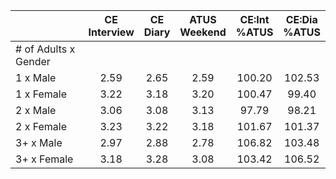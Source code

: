 
|                      | CE<br>Interview |  CE<br>Diary | ATUS<br>Weekend | CE:Int<br>%ATUS | CE:Dia<br>%ATUS |
| -------------------- | :----------: | :----------: | :----------: | :----------: | :----------: |
| # of Adults x Gender |              |              |              |              |              |
| 1 x Male             |         2.59 |         2.65 |         2.59 |       100.20 |       102.53 |
| 1 x Female           |         3.22 |         3.18 |         3.20 |       100.47 |        99.40 |
| 2 x Male             |         3.06 |         3.08 |         3.13 |        97.79 |        98.21 |
| 2 x Female           |         3.23 |         3.22 |         3.18 |       101.67 |       101.37 |
| 3+ x Male            |         2.97 |         2.88 |         2.78 |       106.82 |       103.48 |
| 3+ x Female          |         3.18 |         3.28 |         3.08 |       103.42 |       106.52 |

